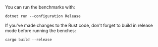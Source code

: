 You can run the benchmarks with:

`dotnet run --configuration Release`

If you've made changes to the Rust code, don't forget to build in release mode before running the benches:

`cargo build --release`
